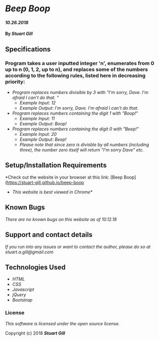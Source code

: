 # _Beep Boop_

#### _10.26.2018_

#### By _**Stuart Gill**_

## Specifications
### Program takes a user inputted integer 'n', enumerates from 0 up to n (0, 1, 2, up to n), and replaces some of the numbers according to the following rules, listed here in decreasing priority:
* _Program replaces numbers divisible by 3 with "I'm sorry, Dave. I'm afraid I can't do that. "_
  * _Example Input: 12_
  * _Example Output: I'm sorry, Dave. I'm afraid I can't do that._
* _Program replaces numbers containing the digit 1 with "Boop!"_
  * _Example Input: 11_
  * _Example Output: Boop!_
* _Program replaces numbers containing the digit 0 with "Beep!"_
  * _Example Input: 20_
  * _Example Output: Beep!_
  * _Please note that since zero is divisble by all numbers (including three), the number zero itself will return "I'm sorry Dave" etc._


## Setup/Installation Requirements
*Check out the website in your browser at this link: [Beep Boop](https://stuart-gill.github.io/beep-boop
* _This website is best viewed in Chrome_*

## Known Bugs

_There are no known bugs on this website as of 10.12.18_

## Support and contact details

_If you run into any issues or want to contact the author, please do so at stuart.a.gill@gmail.com_


## Technologies Used

* _HTML_
* _CSS_
* _Javascript_
* _jQuery_
* _Bootstrap_

### License

*This software is licensed under the open source license.*

Copyright (c) 2018 **_Stuart Gill_**
